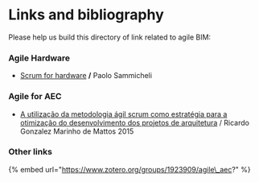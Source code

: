 # Links and bibliography

Please help us build this directory of link related to agile BIM:

### Agile Hardware

* [Scrum for hardware](https://leanpub.com/Scrum-for-Hardware) **/** Paolo Sammicheli

### Agile for AEC 

* [A utilização da metodologia ágil scrum como estratégia para a otimização do desenvolvimento dos projetos de arquitetura](https://issuu.com/ricardomarinhodemattos/docs/a_utiliza____o_da_metodologia___gil) / Ricardo Gonzalez Marinho de Mattos 2015



### Other links

{% embed url="https://www.zotero.org/groups/1923909/agile\_aec?" %}



